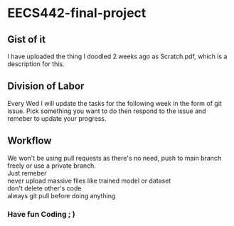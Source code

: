 # EECS442-final-project

## Gist of it
I have uploaded the thing I doodled 2 weeks ago as Scratch.pdf, which is a description for this.

## Division of Labor
Every Wed I will update the tasks for the following week in the form of git issue. Pick something you want to do then respond to the issue and remeber to update your progress.

## Workflow
We won't be using pull requests as there's no need, push to main branch freely or use a private branch. \
Just remeber \
never upload massive files like trained model or dataset \
don't delete other's code \
always git pull before doing anything 

### Have fun Coding ; )
